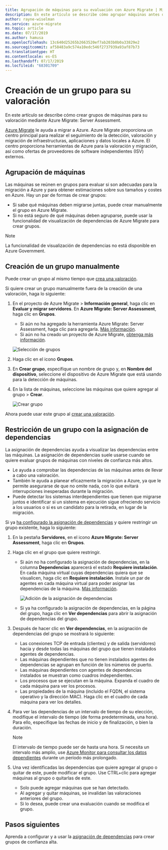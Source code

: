 ```yaml
---
title: Agrupación de máquinas para su evaluación con Azure Migrate | Microsoft Docs
description: En este artículo se describe cómo agrupar máquinas antes de ejecutar una evaluación con el servicio Azure Migrate.
author: rayne-wiselman
ms.service: azure-migrate
ms.topic: article
ms.date: 07/17/2019
ms.author: hamusa
ms.openlocfilehash: 13c640d25265b2663520ef7ab203b0b0a33829e2
ms.sourcegitcommit: af58483a9c574a10edc546f2737939a93af87b73
ms.translationtype: HT
ms.contentlocale: es-ES
ms.lasthandoff: 07/17/2019
ms.locfileid: "68301709"
---
```

# <a name="create-a-group-for-assessment"></a>Creación de un grupo para su valoración

En este artículo se describe cómo crear grupos de máquinas para su valoración mediante Azure Migrate: Server Assessment.

[Azure Migrate](migrate-services-overview.md) le ayuda a migrar a Azure. Azure Migrate proporciona un centro principal para realizar el seguimiento de la detección, valoración y migración de infraestructuras, aplicaciones y datos locales a Azure. El centro proporciona herramientas de Azure para la valoración y migración, así como ofertas de proveedores de software independientes (ISV) externos. 

## <a name="grouping-machines"></a>Agrupación de máquinas

Las máquinas se reúnen en grupos para evaluar si son adecuadas para la migración a Azure y para obtener estimaciones sobre sus tamaños y costes en Azure. Hay un par de formas de crear grupos:

- Si sabe qué máquinas deben migrarse juntas, puede crear manualmente el grupo en Azure Migrate.
- Si no está seguro de qué máquinas deben agruparse, puede usar la funcionalidad de visualización de dependencias de Azure Migrate para crear grupos. 

> [!NOTE]
> La funcionalidad de visualización de dependencias no está disponible en Azure Government.

## <a name="create-a-group-manually"></a>Creación de un grupo manualmente

Puede crear un grupo al mismo tiempo que [crea una valoración](how-to-create-assessment.md).

Si quiere crear un grupo manualmente fuera de la creación de una valoración, haga lo siguiente:

1. En el proyecto de Azure Migrate > **Información general**, haga clic en **Evaluar y migrar servidores**. En **Azure Migrate: Server Assessment**, haga clic en **Grupos**.
    - Si aún no ha agregado la herramienta Azure Migrate: Server Assessment, haga clic para agregarla. [Más información](how-to-assess.md).
    - Si aún no ha creado un proyecto de Azure Migrate, [obtenga más información](how-to-add-tool-first-time.md).

    ![Selección de grupos](./media/how-to-create-a-group/select-groups.png)

2. Haga clic en el icono **Grupos**.
3. En **Crear grupo**, especifique un nombre de grupo y, en **Nombre del dispositivo**, seleccione el dispositivo de Azure Migrate que está usando para la detección de máquinas.
1. En la lista de máquinas, seleccione las máquinas que quiere agregar al grupo > **Crear**.

    ![Crear grupo](./media/how-to-create-a-group/create-group.png)

Ahora puede usar este grupo al [crear una valoración](how-to-create-assessment.md).

## <a name="refine-a-group-with-dependency-mapping"></a>Restricción de un grupo con la asignación de dependencias

La asignación de dependencias ayuda a visualizar las dependencias entre las máquinas. La asignación de dependencias suele usarse cuando se quiere evaluar grupos de máquinas con niveles de confianza más altos.
- Le ayuda a comprobar las dependencias de las máquinas antes de llevar a cabo una valoración. 
- También le ayuda a planear eficazmente la migración a Azure, ya que le permite asegurarse de que no omite nada, con lo que evitará interrupciones inesperadas durante la migración.
- Puede detectar los sistemas interdependientes que tienen que migrarse juntos e identificar si un sistema en ejecución sigue ofreciendo servicio a los usuarios o si es un candidato para la retirada, en lugar de la migración.

Si ya [ha configurado la asignación de dependencias](how-to-create-group-machine-dependencies.md) y quiere restringir un grupo existente, haga lo siguiente:

1. En la pestaña **Servidores**, en el icono **Azure Migrate: Server Assessment**, haga clic en **Grupos**.
2. Haga clic en el grupo que quiere restringir.
    - Si aún no ha configurado la asignación de dependencias, en la columna **Dependencias** aparecerá el estado **Requiere instalación**. En cada máquina virtual cuyas dependencias quiera que se visualicen, haga clic en **Requiere instalación**. Instale un par de agentes en cada máquina virtual para poder asignar las dependencias de la máquina. [Más información](how-to-create-group-machine-dependencies.md).

        ![Adición de la asignación de dependencias](./media/how-to-create-a-group/add-dependency-mapping.png)

    - Si ya ha configurado la asignación de dependencias, en la página del grupo, haga clic en **Ver dependencias** para abrir la asignación de dependencias del grupo.

3. Después de hacer clic en **Ver dependencias**, en la asignación de dependencias del grupo se mostrará lo siguiente:

    - Las conexiones TCP de entrada (clientes) y de salida (servidores) hacia y desde todas las máquinas del grupo que tienen instalados agentes de dependencias.
    - Las máquinas dependientes que no tienen instalados agentes de dependencias se agrupan en función de los números de puerto.
    - Las máquinas dependientes con agentes de dependencias instalados se muestran como cuadros independientes.
    - Los procesos que se ejecutan en la máquina. Expanda el cuadro de cada máquina para ver los procesos.
    - Las propiedades de la máquina (incluido el FQDN, el sistema operativo y la dirección MAC). Haga clic en el cuadro de cada máquina para ver los detalles.

4. Para ver las dependencias de un intervalo de tiempo de su elección, modifique el intervalo de tiempo (de forma predeterminada, una hora). Para ello, especifique las fechas de inicio y de finalización, o bien la duración.

    > [!NOTE]
    > El intervalo de tiempo puede ser de hasta una hora. Si necesita un intervalo más amplio, use [Azure Monitor para consultar los datos dependientes](how-to-create-group-machine-dependencies.md) durante un período más prolongado.

5. Una vez identificadas las dependencias que quiere agregar al grupo o quitar de este, puede modificar el grupo. Use CTRL+clic para agregar máquinas al grupo o quitarlas de este.

    - Solo puede agregar máquinas que se han detectado.
    - Al agregar y quitar máquinas, se invalidan las valoraciones anteriores del grupo.
    - Si lo desea, puede crear una evaluación cuando se modifica el grupo.


## <a name="next-steps"></a>Pasos siguientes

Aprenda a configurar y a usar la [asignación de dependencias](how-to-create-group-machine-dependencies.md) para crear grupos de confianza alta.


